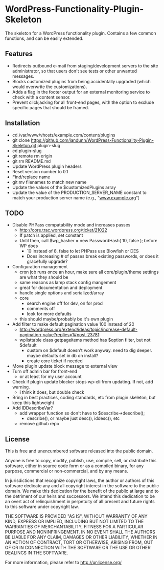 # WordPress-Functionality-Plugin-Skeleton

The skeleton for a WordPress functionality plugin. Contains a few common functions, and can be easily extended. 


## Features

* Redirects outbound e-mail from staging/development servers to the site administrator, so that users don't see tests or other unwanted messages.
* Blocks customized plugins from being accidentally upgraded (which would overwrite the customizations).
* Adds a flag in the footer output for an external monitoring service to check with a content sensor.
* Prevent clickjacking for all front-end pages, with the option to exclude specific pages that should be framed.


## Installation

* cd /var/www/vhosts/example.com/content/plugins
* git clone https://github.com/iandunn/WordPress-Functionality-Plugin-Skeleton.git plugin-slug
* cd plugin-slug
* git remote rm origin
* git rm README.md
* Update WordPress plugin headers
* Reset version number to 0.1
* Find/replace name
* git mv filenames to match new name
* Update the values of the $customizedPlugins array
* Update the value of the PRODUCTION_SERVER_NAME constant to match your production server name (e.g., "www.example.org")


## TODO

* Disable PHPass compatability mode and increases passes
	* http://core.trac.wordpress.org/ticket/21022 
	* If patch is applied, set constant
	* Until then, call $wp_hasher = new PasswordHash( 10, false ); before WP does
		* 10 instead of 8, false to let PHPass use Blowfish or DES
		* Does increasing # of passes break existing passwords, or does it gracefully upgrade?
* Configuration management
	* cron job runs once an hour, make sure all core/plugin/theme settings are what they should be
	* same reasons as lamp stack config mangement 
	* great for documentation and deployment
	* handle single options and serialized/array
	* core
		* search engine off for dev, on for prod
		* comments off
		* look for more defaults
	* this should maybe/probably be it's own plugin
* Add filter to make default pagination value 100 instead of 20
	* http://wordpress.org/extend/ideas/topic/increase-default-pagination-value?replies=1#post-23781
	* wplisttable class getpageitems method has $option filter, but not $default
		* custom on $default doesn't work anyway. need to dig deeper. maybe defaults set in db on install?
		* create core ticket if needed
* Move plugin update block message to external view
* Turn off admin bar for front-end
	* or at least for my user account
* Check if plugin update blocker stops wp-cli from updating. If not, add warning.
	* i think it does, but double check
* Bring in best practices, coding standards, etc from plugin skeleton, but keep this lightweight
* Add IDDescribeVar?
	* add wrapper function so don't have to $describe->describe();
		* describe(), or maybe just desc(), iddesc(), etc
	* remove github repo


## License

This is free and unencumbered software released into the public domain.

Anyone is free to copy, modify, publish, use, compile, sell, or
distribute this software, either in source code form or as a compiled
binary, for any purpose, commercial or non-commercial, and by any
means.

In jurisdictions that recognize copyright laws, the author or authors
of this software dedicate any and all copyright interest in the
software to the public domain. We make this dedication for the benefit
of the public at large and to the detriment of our heirs and
successors. We intend this dedication to be an overt act of
relinquishment in perpetuity of all present and future rights to this
software under copyright law.

THE SOFTWARE IS PROVIDED "AS IS", WITHOUT WARRANTY OF ANY KIND,
EXPRESS OR IMPLIED, INCLUDING BUT NOT LIMITED TO THE WARRANTIES OF
MERCHANTABILITY, FITNESS FOR A PARTICULAR PURPOSE AND NONINFRINGEMENT.
IN NO EVENT SHALL THE AUTHORS BE LIABLE FOR ANY CLAIM, DAMAGES OR
OTHER LIABILITY, WHETHER IN AN ACTION OF CONTRACT, TORT OR OTHERWISE,
ARISING FROM, OUT OF OR IN CONNECTION WITH THE SOFTWARE OR THE USE OR
OTHER DEALINGS IN THE SOFTWARE.

For more information, please refer to <http://unlicense.org/>
